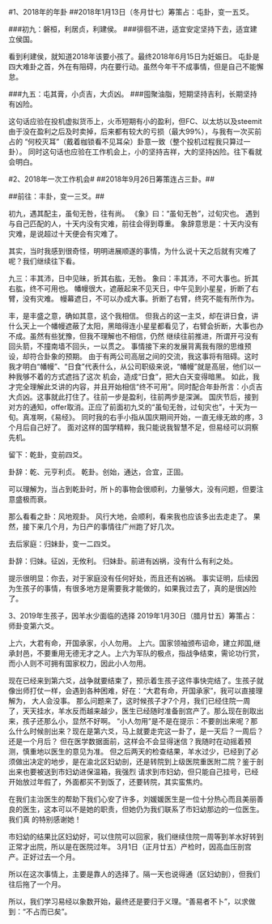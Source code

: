 #1、2018年的年卦
##2018年1月13日（冬月廿七）筹策占：屯卦，变一五爻。

###初九：磐桓，利居贞，利建侯。
###徘徊不进，适宜安定坚持下去，适宜建立侯国。

看到利建侯，就知道2018年该要小孩了。最终2018年6月15日为妊娠日。
屯卦是四大难卦之首，外在有阻碍，内在要行动。虽然今年干不成事情，但是自己不能懈怠。

###九五：屯其膏，小贞吉，大贞凶。
###囤聚油脂，短期坚持吉利，长期坚持有凶险。

这句话应验在投机虚拟货币上，火币短期有小的盈利，但FC、以太坊以及steemit由于没在盈利之后及时卖掉，后来都有较大的亏损（最大99%），与我有一次买前占的
“何校灭耳”（戴着枷锁看不见耳朵）卦意一致（整个投机过程我只算过一卦）。
同时这句话也应验在工作机会上，小的坚持吉祥，大的坚持凶险。往下看就会明白。


#2、2018年一次工作机会#
##2018年9月26日筹策连占三卦。##

##前往：丰卦，变一三爻。##

初九，遇其配主，虽旬无咎，往有尚。 
《象》曰：“虽旬无咎”，过旬灾也。
遇到与自己匹配的人，十天内没有灾难，前往会得到尊重。
象辞意思是：十天内没有灾难，是说超过十天便会有灾难了。

其实，当时我感到很奇怪，明明进展顺遂的事情，为什么说十天之后就有灾难了呢？我们继续往下看。

九三：丰其沛，日中见昧，折其右肱，无咎。
象曰：丰其沛，不可大事也。折其右肱，终不可用也。
幡幔很大，遮蔽起来不见天日，中午见到小星星，折断了右臂，没有灾难。
幔幕遮日，不可以办成大事。折断了右臂，终究不能有所作为。

丰，是丰盛之意，确如其意，这个我相信。
但我占的这一主爻，却在讲日食，讲什么天上一个幡幔遮蔽了太阳，黑暗得连小星星都看见了，右臂会折断，大事也办不成。虽然有些犹豫，但我不理解也不相信，仍然
继续往前推进，所谓开弓没有回头箭，不撞南墙不回头，一以贯之。
事情接下来的发展背离我有限的思维预设，却符合卦象的预期。
由于有两公司高层之间的交流，我这事将有阻碍。这时我才明白“幡幔”、“日食”代表什么，从公司职级来说，“幡幔”就是高层，他们以一种我够不着的方式遮挡了这次
机会，造成“日食”，把大白天变得暗黑。
如此，我才完全理解此爻讲的内容，并且开始相信“终不可用”。同时配合年卦所言：小贞吉大贞凶。这事就此打住了。往前一步是盈利，往前两步是深渊。
国庆节后，接到对方的通知，offer取消。正应了前面初九爻的“虽旬无咎，过旬灾也”，十天为一旬。真准啊，《易经》。
同时我的右手小指从国庆期间开始，一直无缘无故的疼，3个月后自己好了。
面对这样的国学精粹，我只能说我智慧不足，但易经可以洞察先机。



留下：乾卦，变前四爻。

卦辞：乾、元亨利贞。
乾卦。创始，通达，合宜，正固。

可以理解为，当占到乾卦时，所卜的事物会很顺利，力量够大，没有问题，但要注意盛极而衰。

那么看看之卦：风地观卦。
风行大地，会顺利，看来我也应该多出去走走了。
果然，接下来几个月，为日产的事情往广州跑了好几次。


去后家庭：归妹卦，变一二四爻。

卦辞：归妹。征凶，无攸利。
归妹卦。前进有凶祸，没有什么有利之处。

提示很明显：你去，对于家庭没有任何好处，而且还有凶祸。
事实证明，后续因为生孩子的事情，有很多地方是需要我才能做的，如果我过去了，真的是很凶险了。

3、2019年生孩子，因羊水少面临的选择
2019年1月30日（腊月廿五）筹策占：师卦变第六爻。

上六，大君有命，开国承家，小人勿用。
上六。国家领袖颁布诏命，建立邦国,继承封邑，不要重用无德无才之人。上六为军队的极点，指战争结束，需论功行赏，而小人则不可拥有国家权力，因此小人勿用。

现在已经来到第六爻，战争就要结束了，预示着生孩子这件事快完结了。生孩子就像出师打仗一样，会遇到各种困难，好在：“大君有命，开国承家”，我可以直接理解为，
大人会没事。
那么问题来了，这时候孩子才7个月，我们已经住院一周了，天天挂水，羊水反而越来越少，医生已经随时准备剖宫产了。那么现在剖取出来，孩子还那么小，显然不好啊。
“小人勿用”是不是在提示：不要剖出来呢？那么什么时候剖出来？现在是第六爻，马上就要走完这一卦了，是一天后？一周后？还是一个月后？
但在医学数据面前，这样会不会显得迷信？我随时在动摇着预测，慎重地以医生的意见为准。
但之后两天的检查结果，羊水过少，已经到了必须做出决定的地步，是在渝北区妇幼剖，还是转院到上级医院重医附二院？鉴于剖出来也要被送到市妇幼进保温箱，我强烈
请求到市妇幼，但只能自己挂号，已经开始放过年假了，外面都买不到饭了，还要转院，其实蛮焦灼。

在我们主治医生的帮助下我们心安了许多，刘媛媛医生是一位十分热心而且美丽善良的医生，这本可以不是她的职责，但她仍为我们联系了市妇幼那边的一位医生。我们真
的特别感谢她！

市妇幼的结果比区妇幼好，可以住院可以回家，我们继续住院一周等到羊水好转到正常才出院，所以是在医院过年。
3月1日（正月廿五）产检时，因高血压剖宫产。正好过去一个月。

所以在这次事情上，主要是靠人的选择了。隔一天也说得通（区妇幼剖），但我们往后拖了一个月。

所以，我们学习易经以象数开始，最终还是要归于义理。“善易者不卜”，以求做到：“不占而已矣”。
